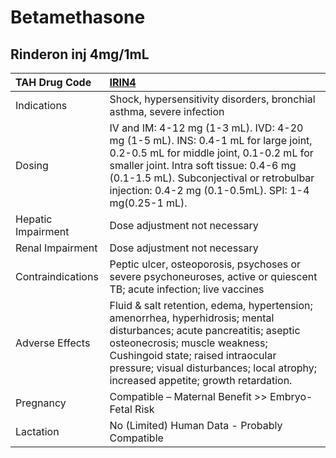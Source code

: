 # Betamethasone

## Rinderon inj 4mg/1mL

| TAH Drug Code      | [IRIN4](https://www.tahsda.org.tw/drugs/hissearch.php?drug_code=IRIN4)                                                                                                                                                                                                              |
|:-------------------|:------------------------------------------------------------------------------------------------------------------------------------------------------------------------------------------------------------------------------------------------------------------------------------|
| Indications        | Shock, hypersensitivity disorders, bronchial asthma, severe infection                                                                                                                                                                                                               |
| Dosing             | IV and IM: 4-12 mg (1-3 mL). IVD: 4-20 mg (1-5 mL). INS: 0.4-1 mL for large joint, 0.2-0.5 mL for middle joint, 0.1-0.2 mL for smaller joint. Intra soft tissue: 0.4-6 mg (0.1-1.5 mL). Subconjectival or retrobulbar injection: 0.4-2 mg (0.1-0.5mL). SPI: 1-4 mg(0.25-1 mL).      |
| Hepatic Impairment | Dose adjustment not necessary                                                                                                                                                                                                                                                       |
| Renal Impairment   | Dose adjustment not necessary                                                                                                                                                                                                                                                       |
| Contraindications  | Peptic ulcer, osteoporosis, psychoses or severe psychoneuroses, active or quiescent TB; acute infection; live vaccines                                                                                                                                                              |
| Adverse Effects    | Fluid & salt retention, edema, hypertension; amenorrhea, hyperhidrosis; mental disturbances; acute pancreatitis; aseptic osteonecrosis; muscle weakness; Cushingoid state; raised intraocular pressure; visual disturbances; local atrophy; increased appetite; growth retardation. |
| Pregnancy          | Compatible – Maternal Benefit >> Embryo-Fetal Risk                                                                                                                                                                                                                                  |
| Lactation          | No (Limited) Human Data - Probably Compatible                                                                                                                                                                                                                                       |

